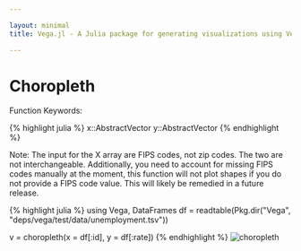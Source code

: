 ```yaml
---

layout: minimal
title: Vega.jl - A Julia package for generating visualizations using Vega

---
```


# Choropleth

Function Keywords:

{% highlight julia %}
x::AbstractVector
y::AbstractVector
{% endhighlight %}

Note: The input for the X array are FIPS codes, not zip codes. The two are not interchangeable. Additionally, you need to account for missing FIPS codes manually at the moment, this function will not plot shapes if you do not provide a FIPS code value. This will likely be remedied in a future release.

{% highlight julia %}
using Vega, DataFrames
df = readtable(Pkg.dir("Vega", "deps/vega/test/data/unemployment.tsv"))

v = choropleth(x = df[:id], y = df[:rate])
{% endhighlight %}
<img src ="http://johnmyleswhite.github.io/Vega.jl/images/choropleth.png" alt = "choropleth">